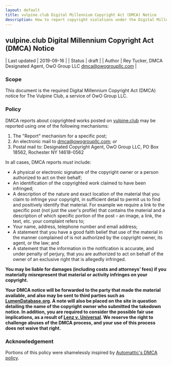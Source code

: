 ```yaml
---
layout: default
title: vulpine.club Digital Millennium Copyright Act (DMCA) Notice
description: How to report copyright violations under the Digital Millennium Copyright Act
---
```


## vulpine.club Digital Millennium Copyright Act (DMCA) Notice

| Last updated  | 2019-09-16 |
| Status        | draft |
| Author        | Rey Tucker, DMCA Designated Agent, OwO Group LLC <dmca@owogroupllc.com> |

### Scope
This document is the required Digital Millennium Copyright Act (DMCA) notice for The Vulpine Club, a service of OwO Group LLC.

### Policy
DMCA reports about copyrighted works posted on [vulpine.club](https://vulpine.club/) may be reported using one of the following mechanisms:

1. The "Report" mechanism for a specific post;
2. An electronic mail to [dmca@owogroupllc.com](mailto:dmca@owogroupllc.com); *or*
3. Postal mail to: Designated Copyright Agent, OwO Group LLC, PO Box 18562, Rochester NY 14618-0562

In all cases, DMCA reports *must* include:

* A physical or electronic signature of the copyright owner or a person authorized to act on their behalf;
* An identification of the copyrighted work claimed to have been infringed;
* A description of the nature and exact location of the material that you claim to infringe your copyright, in sufficient detail to permit us to find and positively identify that material. For example we require a link to the specific post (not just the user's profile) that contains the material and a description of which specific portion of the post – an image, a link, the text, etc. your complaint refers to;
* Your name, address, telephone number and email address;
* A statement that you have a good faith belief that use of the material in the manner complained of is not authorized by the copyright owner, its agent, or the law; and
* A statement that the information in the notification is accurate, and under penalty of perjury, that you are authorized to act on behalf of the owner of an exclusive right that is allegedly infringed.

**You may be liable for damages (including costs and attorneys’ fees) if you materially misrepresent that material or activity infringes on your copyright.**

**Your DMCA notice will be forwarded to the party that made the material available, and also may be sent to third parties such as [LumenDatabase.org](https://lumendatabase.org/). A note will also be placed on the site in question detailing the name of the copyright owner who submitted the takedown notice. In addition, you are required to consider the possible fair use implications, as a result of [Lenz v. Universal](https://www.eff.org/press/releases/important-win-fair-use-dancing-baby-lawsuit). We reserve the right to challenge abuses of the DMCA process, and your use of this process does not waive that right.**

### Acknowledgement
Portions of this policy were shamelessly inspired by [Automattic's DMCA policy](https://automattic.com/dmca-notice/).
